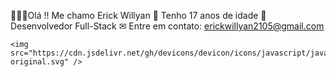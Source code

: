 👩🏾‍💻Olá !! Me chamo Erick Willyan 
🔹 Tenho 17 anos de idade 
🎯 Desenvolvedor Full-Stack 
✉ Entre em contato: erickwillyan2105@gmail.com



    <img src="https://cdn.jsdelivr.net/gh/devicons/devicon/icons/javascript/javascript-original.svg" />
          
